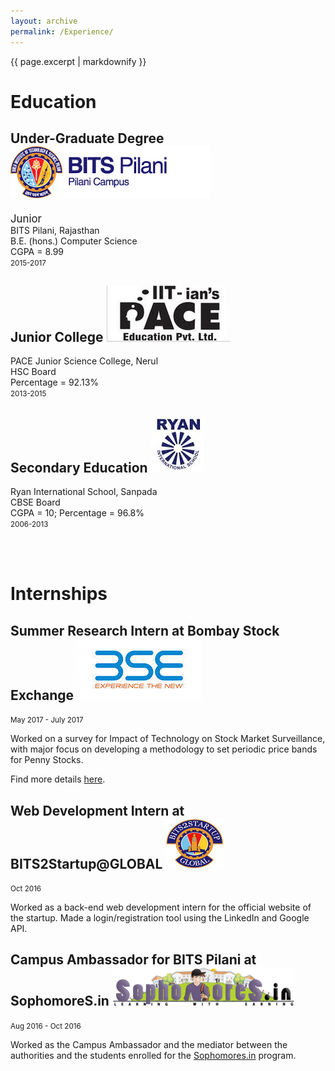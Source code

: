 ```yaml
---
layout: archive
permalink: /Experience/
---
```


{{ page.excerpt | markdownify }}

# Education

## Under-Graduate Degree             <img src = "/images/BITSPilani_logo.png/"/>
<p><big>Junior</big><br>
   BITS Pilani, Rajasthan<br>
   B.E. (hons.) Computer Science<br>
   CGPA = 8.99<br>
<small>2015-2017</small></p>

## Junior College                   <img src="/images/Pace_logo.jpg/"/>
<p>PACE Junior Science College, Nerul<br>
   HSC Board<br>
   Percentage = 92.13%<br>
   <small>2013-2015</small></p>

## Secondary Education             <img src="/images/Ryan_logo.jpg/">
<p>Ryan International School, Sanpada<br>
   CBSE Board<br>
   CGPA = 10; Percentage = 96.8%<br>
   <small>2006-2013</small>
</p>
<br><br>

# Internships

## Summer Research Intern at Bombay Stock Exchange      <img src = "/images/BSE_logo.jpg"/>
<small>May 2017 - July 2017</small>
<p>Worked on a survey for Impact of Technology on Stock Market Surveillance, with major focus on developing a methodology to set periodic price bands for Penny Stocks.</p>
<p>Find more details <a href="#">here</a>.</p>

## Web Development Intern at BITS2Startup@GLOBAL        <img src = "/images/bits2startup@global.jpg"/>
<small>Oct 2016</small>
<p>Worked as a back-end web development intern for the official website of the startup. Made a login/registration tool using the LinkedIn and Google API.</p>

## Campus Ambassador for BITS Pilani at SophomoreS.in   <img src = "/images/sophomores.in_logo.png/"/>
<small>Aug 2016 - Oct 2016</small>
<p>Worked as the Campus Ambassador and the mediator between the authorities and the students enrolled for the <a href = "sophomores.in">Sophomores.in</a> program.</p>
